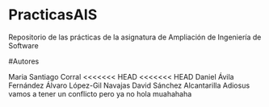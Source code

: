﻿# PracticasAIS

Repositorio de las prácticas de la asignatura de Ampliación de Ingeniería de Software

#Autores

Maria Santiago Corral
<<<<<<< HEAD
<<<<<<< HEAD
Daniel Ávila Fernández
Álvaro López-Gil Navajas
David Sánchez Alcantarilla
Adiosus vamos a tener un conflicto
pero ya no hola
muahahaha